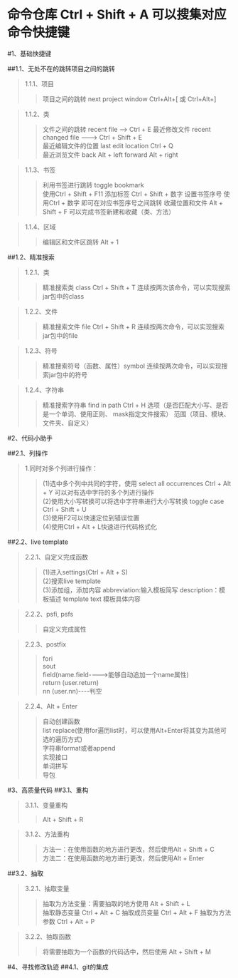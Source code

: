# 命令仓库   Ctrl + Shift + A  可以搜集对应命令快捷键
#1、基础快捷键  

##1.1、无处不在的跳转项目之间的跳转  

>1.1.1、项目
>>项目之间的跳转  next project window Ctrl+Alt+[ 或 Ctrl+Alt+]  

>1.1.2、类
>>文件之间的跳转  recent file --> Ctrl + E  最近修改文件 recent changed file  ---> Ctrl + Shift + E  
  最近编辑文件的位置  last edit location   Ctrl + Q  
  最近浏览文件  back Alt + left  forward  Alt + right 
     
>1.1.3、书签
>>利用书签进行跳转  toggle bookmark  
  使用Ctrl + Shift + F11 添加标签  Ctrl + Shift + 数字  设置书签序号  使用Ctrl + 数字 即可在对应书签序号之间跳转
  收藏位置和文件   Alt + Shift + F  可以完成书签新建和收藏（类、方法）

>1.1.4、区域
>>编辑区和文件区跳转   Alt + 1

##1.2、精准搜索
>1.2.1、类
>>精准搜索类 class  Ctrl + Shift + T  连续按两次该命令，可以实现搜索jar包中的class

>1.2.2、文件
>>精准搜索文件 file  Ctrl + Shift + R  连续按两次命令，可以实现搜索jar包中的file

>1.2.3、符号
>>精准搜索符号（函数、属性）symbol 连续按两次命令，可以实现搜索jar包中的符号

>1.2.4、字符串
>>精准搜索字符串 find in path  Ctrl + H  选项（是否匹配大小写、是否是一个单词、使用正则、 mask指定文件搜索） 范围（项目、模块、文件夹、自定义）

#2、代码小助手

##2.1、列操作
>1.同时对多个列进行操作：
>>(1)选中多个列中共同的字符，使用 select all occurrences Ctrl + Alt + Y 可以对有选中字符的多个列进行操作  
>>(2)使用大小写转换可以将选中字符串进行大小写转换   toggle case Ctrl + Shift + U   
>>(3)使用F2可以快速定位到错误位置  
>>(4)使用Ctrl + Alt + L快速进行代码格式化

##2.2、live template
>2.2.1、自定义完成函数
>>(1)进入settings(Ctrl + Alt + S)  
>>(2)搜索live template  
>>(3)添加组，添加内容  abbreviation:输入模板简写  description：模板描述  template text 模板具体内容

>2.2.2、psfi, psfs
>>自定义完成属性  

>2.2.3、postfix
>>fori  
>>sout    
>>field(name.field---->能够自动追加一个name属性)  
>>return (user.return)  
>>nn (user.nn)----判空  

>2.2.4、Alt + Enter
>>自动创建函数  
>>list replace(使用for遍历list时，可以使用Alt+Enter将其变为其他可选的遍历方式)  
>>字符串format或者append  
>>实现接口  
>>单词拼写  
>>导包

#3、高质量代码
##3.1、重构
>3.1.1、变量重构  
>>Alt + Shift + R  

>3.1.2、方法重构  
>>方法一：在使用函数的地方进行更改，然后使用Alt + Shift + C    
>>方法二：在使用函数的地方进行更改，然后使用Alt + Enter

##3.2、抽取
>3.2.1、抽取变量
>>抽取为方法变量：需要抽取的地方使用 Alt + Shift + L  
>>抽取静态变量   Ctrl + Alt + C
>>抽取成员变量   Ctrl + Alt + F
>>抽取为方法参数 Ctrl + Alt + P

>3.2.2、抽取函数  
>>将需要抽取为一个函数的代码选中，然后使用 Alt + Shift + M

#4、寻找修改轨迹
##4.1、git的集成
>

    
    
       

